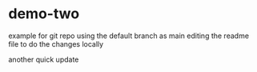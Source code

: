 # demo-two
example for git repo using the default branch as main
 editing the readme file to do the changes locally

another quick update